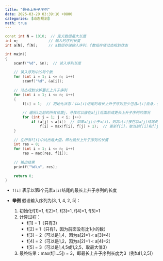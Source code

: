 ```yaml
---
title: "最长上升子序列"
date: 2025-03-20 03:39:16 +0800
categories: [动态规划]
math: true
---
```


```cpp
const int N = 1010;  // 定义数组最大长度
int n;              // 输入的序列长度
int a[N], f[N];     // a数组存储输入序列，f数组存储动态规划状态

int main()
{
    scanf("%d", &n);  // 读入序列长度
    
    // 读入序列中的每个数
    for (int i = 1; i <= n; i++)
        scanf("%d", &a[i]);
    
    // 动态规划求解最长上升子序列
    for (int i = 1; i <= n; i++)
    {
        f[i] = 1;  // 初始化状态：以a[i]结尾的最长上升子序列至少包含a[i]自身，长度为1
        
        // 遍历i之前的所有位置j，寻找可以接在a[j]后面形成更长上升子序列的情况
        for (int j = 1; j < i; j++)
            if (a[j] < a[i])  // 如果a[j]小于a[i]，则将a[i]接在以a[j]结尾的子序列后面
                f[i] = max(f[i], f[j] + 1);  // 更新f[i]，取当前f[i]和f[j]+1的较大值
    }
    
    // 在所有f[i]中找出最大值，即为最长上升子序列的长度
    int res = 0;
    for (int i = 1; i <= n; i++)
        res = max(res, f[i]);
    
    // 输出结果
    printf("%d\n", res);
    
    return 0;
}
```

-  `f[i]` 表示以第i个元素`a[i]`结尾的最长上升子序列的长度
   
-  **举例**
	假设输入序列为\[3, 1, 4, 2, 5]：
	
	1. 初始化f\[1]=1, f\[2]=1, f\[3]=1, f\[4]=1, f\[5]=1
	2. 计算过程：
	    - f\[1] = 1（只有3）
	    - f\[2] = 1（只有1，因为前面没有比1小的数）
	    - f\[3] = 2（可以是1,4，因为a\[2]=1 < a\[3]=4）
	    - f\[4] = 2（可以是1,2，因为a\[2]=1 < a\[4]=2）
	    - f\[5] = 3（可以是1,4,5或1,2,5，取最大值3）
	3. 最终结果：max(f\[1...5]) = 3，即最长上升子序列长度为3（例如\[1,2,5]）